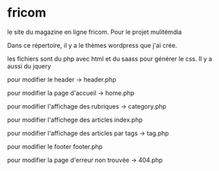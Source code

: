 fricom
======

le site du magazine en ligne fricom. Pour le projet mulitémdia

Dans ce répertoire, il y a le thèmes wordpress que j'ai crée.

les fichiers sont du php avec html et du saass pour générer le css. Il y a aussi du jquery

pour modifier le header -> header.php

pour modifier la page d'accueil -> home.php

pour modifier l'affichage des rubriques -> category.php

pour modifier l'affichege des articles index.php

pour modifier l'affichage des articles par tags -> tag.php

pour modifier le footer footer.php

pour modifier la page d'erreur non trouvée -> 404.php
